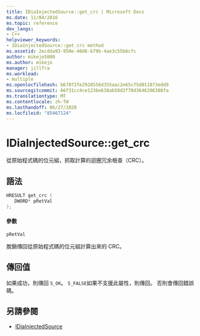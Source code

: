 ```yaml
---
title: IDiaInjectedSource::get_crc | Microsoft Docs
ms.date: 11/04/2016
ms.topic: reference
dev_langs:
- C++
helpviewer_keywords:
- IDiaInjectedSource::get_crc method
ms.assetid: 2ecdda93-950e-40d6-b79b-4ae3c55b6cfc
author: mikejo5000
ms.author: mikejo
manager: jillfra
ms.workload:
- multiple
ms.openlocfilehash: b67072fe2928556d355aac2e65cf5d011873edd9
ms.sourcegitcommit: 66f31cc4ce1236e638ab58d2f70d3646206386fa
ms.translationtype: MT
ms.contentlocale: zh-TW
ms.lasthandoff: 06/27/2020
ms.locfileid: "85467124"
---
```

# <a name="idiainjectedsourceget_crc"></a>IDiaInjectedSource::get_crc
從原始程式碼的位元組，抓取計算的迴圈冗余檢查（CRC）。

## <a name="syntax"></a>語法

```C++
HRESULT get_crc ( 
   DWORD* pRetVal
);
```

#### <a name="parameters"></a>參數
 `pRetVal`

脫銷傳回從原始程式碼的位元組計算出來的 CRC。

## <a name="return-value"></a>傳回值
 如果成功，則傳回 `S_OK`。 `S_FALSE`如果不支援此屬性，則傳回。 否則會傳回錯誤碼。

## <a name="see-also"></a>另請參閱
- [IDiaInjectedSource](../../debugger/debug-interface-access/idiainjectedsource.md)